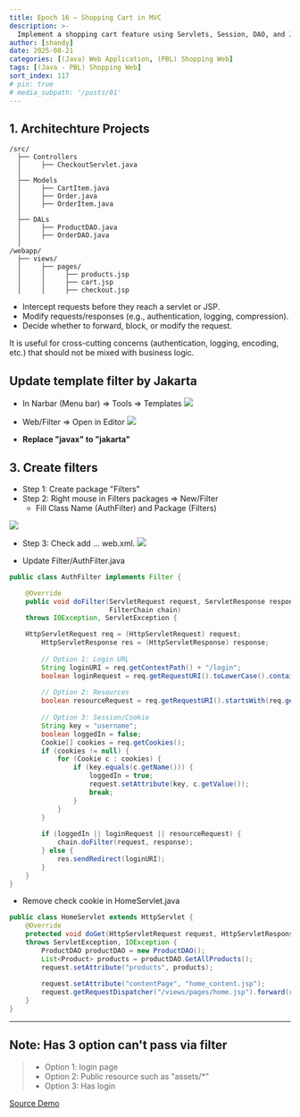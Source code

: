 ```yaml
---
title: Epoch 16 – Shopping Cart in MVC
description: >-
  Implement a shopping cart feature using Servlets, Session, DAO, and JSP views. Users can add products to a cart, update quantities, and view their cart before placing an order.
author: [shandy]
date: 2025-08-21
categories: [(Java) Web Application, (PBL) Shopping Web]
tags: [(Java - PBL) Shopping Web]
sort_index: 117
# pin: true
# media_subpath: '/posts/01'
---
```


## 1. Architechture Projects

```
/src/
  ├── Controllers
  │     ├── CheckoutServlet.java
  │
  ├── Models
  │     ├── CartItem.java
  │     ├── Order.java
  │     ├── OrderItem.java
  │
  ├── DALs
  │     ├── ProductDAO.java
  │     ├── OrderDAO.java
  │
/webapp/
  ├── views/
  │     ├── pages/
  │     │     ├── products.jsp
  │     │     ├── cart.jsp
  │     │     ├── checkout.jsp

```
- Intercept requests before they reach a servlet or JSP.
- Modify requests/responses (e.g., authentication, logging, compression).
- Decide whether to forward, block, or modify the request.

It is useful for cross-cutting concerns (authentication, logging, encoding, etc.) that should not be mixed with business logic.

## Update template filter by Jakarta

- In Narbar (Menu bar) => Tools => Templates
    ![](/assets/img/2025-08-21-12-12-13.png)

- Web/Filter => Open in Editor
    ![](/assets/img/2025-08-21-12-13-23.png)

- **Replace "javax" to "jakarta"**

## 3. Create filters

- Step 1: Create package "Filters"
- Step 2: Right mouse in Filters packages => New/Filter
  - Fill Class Name (AuthFilter) and Package (Filters)

![](/assets/img/2025-08-21-12-06-31.png)

- Step 3: Check add ... web.xml.
![](/assets/img/2025-08-21-12-08-06.png)

- Update Filter/AuthFilter.java

```java
public class AuthFilter implements Filter {

    @Override
    public void doFilter(ServletRequest request, ServletResponse response,
                         FilterChain chain)
	throws IOException, ServletException {

	HttpServletRequest req = (HttpServletRequest) request;
        HttpServletResponse res = (HttpServletResponse) response;
        
        // Option 1: Login URL
        String loginURI = req.getContextPath() + "/login";
        boolean loginRequest = req.getRequestURI().toLowerCase().contains(loginURI.toLowerCase());
        
        // Option 2: Resources
        boolean resourceRequest = req.getRequestURI().startsWith(req.getContextPath() + "/assets");
        
        // Option 3: Session/Cookie
        String key = "username";
        boolean loggedIn = false;
        Cookie[] cookies = req.getCookies();
        if (cookies != null) {
            for (Cookie c : cookies) {
                if (key.equals(c.getName())) {
                    loggedIn = true;
                    request.setAttribute(key, c.getValue());
                    break;
                }
            }
        }
        
        if (loggedIn || loginRequest || resourceRequest) {
            chain.doFilter(request, response); 
        } else {
            res.sendRedirect(loginURI); 
        }
    }
}
```

- Remove check cookie in HomeServlet.java

```java
public class HomeServlet extends HttpServlet {
    @Override
    protected void doGet(HttpServletRequest request, HttpServletResponse response)
    throws ServletException, IOException {
        ProductDAO productDAO = new ProductDAO();
        List<Product> products = productDAO.GetAllProducts();
        request.setAttribute("products", products);
        
        request.setAttribute("contentPage", "home_content.jsp");
        request.getRequestDispatcher("/views/pages/home.jsp").forward(request,response);
    } 
}
```

---
## Note: Has 3 option can't pass via filter
> - Option 1: login page
> - Option 2: Public resource such as "assets/*"
> - Option 3: Has login

[Source Demo](https://github.com/shandyprofile/java-jsp-shop-basic/tree/main/jsp-shop-13)